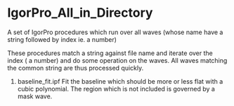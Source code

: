 # IgorPro_All_in_Directory
A set of IgorPro procedures which run over all waves (whose name have a string followed by index ie. a number)

These procedures match a string against file name and iterate over the index ( a number) and do some operation on the waves. All waves 
matching the common string are thus processed quickly.

1. baseline_fit.ipf
Fit the baseline which should be more or less flat with a cubic polynomial. The region which is not included is governed by a mask wave.


